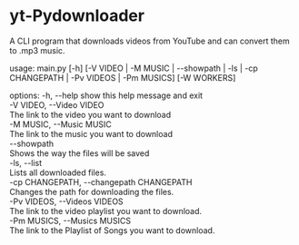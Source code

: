 # yt-Pydownloader

A CLI program that downloads videos from YouTube and can convert them to .mp3 music.

usage: main.py [-h] [-V VIDEO | -M MUSIC | --showpath | -ls | -cp CHANGEPATH | -Pv VIDEOS | -Pm MUSICS] [-W WORKERS]

options:
  -h, --help            show this help message and exit<br>
  -V VIDEO, --Video VIDEO<br>
                        The link to the video you want to download<br>
  -M MUSIC, --Music MUSIC<br>
                        The link to the music you want to download<br>
  --showpath<br>            Shows the way the files will be saved<br>
  -ls, --list<br>           Lists all downloaded files.<br>
  -cp CHANGEPATH, --changepath CHANGEPATH<br>
                        Changes the path for downloading the files.<br>
  -Pv VIDEOS, --Videos VIDEOS<br>
                        The link to the video playlist you want to download.<br>
  -Pm MUSICS, --Musics MUSICS<br>
                        The link to the Playlist of Songs you want to download.<br>
